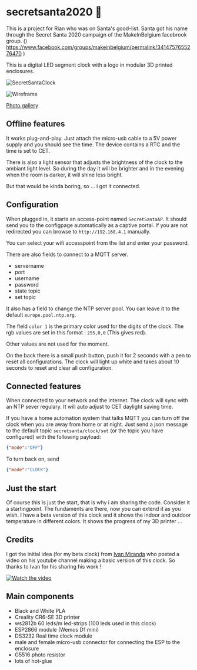# secretsanta2020 :santa:

This is a project for Rian who was on Santa's good-list.
Santa got his name through the Secret Santa 2020 campaign of the MakeInBelgium facebrook group. () https://www.facebook.com/groups/makeinbelgium/permalink/3414757655276470 )

This is a digital LED segment clock with a logo in modular 3D printed enclosures.

![SecretSantaClock](https://lh3.googleusercontent.com/pw/ACtC-3eVZhOMHTfICzi0teHSat15XgUNSiLqqCiNRee5lyfhbFXGZaFYJ4gO0QFXKAGCdoFwdbEP7DYLsP22yx-xGMuc261i1WjAGfB3t8Bz2P4to3SfvMSJvvKibINTjG5FJ4ud8s5aqXQ7LxhhNMFakMyr=w1080-h810-no?authuser=0)

![Wireframe](https://lh3.googleusercontent.com/pw/ACtC-3fIov0i_BTv4j1BN9GwLmHVfTGJo_IWrwm7Qs_9xoxIL6i_s5zvjfWdPwjXccUIdcjyego-vnKVyUJALI_zz-KxH6KLB7czvyYNXrcke569lO0McK-JgmqaxKOjp_Wfl9x5aJYRNcLvwjpR3PBZJXpc=w963-h810-no)

[Photo gallery](https://photos.app.goo.gl/esswfGq329zNh7Nb6)

## Offline features

It works plug-and-play. Just attach the micro-usb cable to a 5V power supply and you should see the time. The device contains a RTC and the time is set to CET.

There is also a light sensor that adjusts the brightness of the clock to the ambiant light level. So during the day it will be brighter and in the evening when the room is darker, it will shine less bright.

But that would be kinda boring, so ... i got it connected.

## Configuration

When plugged in, it starts an access-point named `SecretSantaAP`. It should send you to the configpage automatically as a captive portal. If you are not redirected you can browse to `http://192.168.4.1` manually.

You can select your wifi accesspoint from the list and enter your password.

There are also fields to connect to a MQTT server.
* servername
* port
* username
* password
* state topic
* set topic

It also has a field to change the NTP server pool. You can leave it to the default `europe.pool.ntp.org`.

The field `color 1` is the primary color used for the digits of the clock. The rgb values are set in this format : `255,0,0` (This gives red).

Other values are not used for the moment.

On the back there is a small push button, push it for 2 seconds with a pen to reset all configurations. The clock will light up white and takes about 10 seconds to reset and clear all configuration.

## Connected features

When connected to your network and the internet. The clock will sync with an NTP sever regulary. It will auto adjust to CET daylight saving time.

If you have a home automation system that talks MQTT you can turn off the clock when you are away from home or at night.
Just send a json message to the default topic `secretsanta/clock/set` (or the topic you have configured) with the following payload:

```json
{"mode":"OFF"}
```

To turn back on, send

```json
{"mode":"CLOCK"}
```

## Just the start

Of course this is just the start, that is why i am sharing the code. Consider it a startingpoint. The fundaments are there, now you can extend it as you wish.
I have a beta version of this clock and it shows the indoor and outdoor temperature in different colors. It shows the progress of my 3D printer ... 

## Credits

I got the initial idea (for my beta clock) from [Ivan Miranda](https://ivanmiranda.com) who posted a video on his youtube channel making a basic version of this clock. So thanks to Ivan for his sharing his work !

[![Watch the video](https://img.youtube.com/vi/PixXKK8N_wA/hqdefault.jpg)](https://youtu.be/PixXKK8N_wA)

## Main components

* Black and White PLA
* Creality CR6-SE 3D printer
* ws2812b 60 leds/m led-strips (100 leds used in this clock)
* ESP2866 module (Wemos D1 mini)
* DS3232 Real time clock module
* male and female micro-usb connector for connecting the ESP to the enclosure
* G5516 photo resistor
* lots of hot-glue